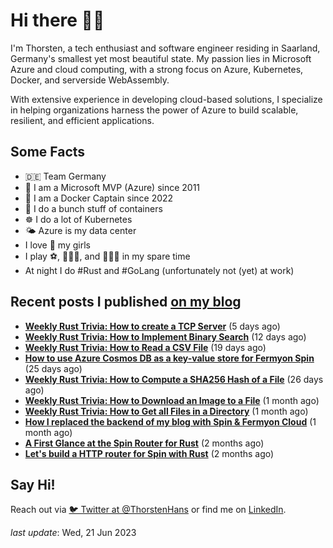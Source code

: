 # Hi there 👋🏼

I'm Thorsten, a tech enthusiast and software engineer residing in Saarland, Germany's smallest yet most beautiful state. My passion lies in Microsoft Azure and cloud computing, with a strong focus on Azure, Kubernetes, Docker, and serverside WebAssembly.

With extensive experience in developing cloud-based solutions, I specialize in helping organizations harness the power of Azure to build scalable, resilient, and efficient applications.

## Some Facts

- 🇩🇪 Team Germany
- 🔷 I am a Microsoft MVP (Azure) since 2011
- 🔷 I am a Docker Captain since 2022
- 🐳 I do a bunch stuff of containers
- ☸️ I do a lot of Kubernetes
- 🌤 Azure is my data center
- I love 💞 my girls
- I play ⚽️, 🏃🏻‍♂️, and 🚴🏼‍♂️ in my spare time
- At night I do #Rust and #GoLang (unfortunately not (yet) at work)

## Recent posts I published [on my blog](https://thorsten-hans.com)

- **[Weekly Rust Trivia: How to create a TCP Server](https://www.thorsten-hans.com/weekly-rust-trivia-create-a-tcp-server/)** (5 days ago)
- **[Weekly Rust Trivia: How to Implement Binary Search](https://www.thorsten-hans.com/weekly-rust-trivia-implement-binary-search/)** (12 days ago)
- **[Weekly Rust Trivia: How to Read a CSV File](https://www.thorsten-hans.com/weekly-rust-trivia-read-a-csv-file/)** (19 days ago)
- **[How to use Azure Cosmos DB as a key-value store for Fermyon Spin](https://www.thorsten-hans.com/azure-cosmos-db-as-key-value-store-for-fermyon-spin/)** (25 days ago)
- **[Weekly Rust Trivia: How to Compute a SHA256 Hash of a File](https://www.thorsten-hans.com/weekly-rust-trivia-compute-a-sha256-hash-of-a-file/)** (26 days ago)
- **[Weekly Rust Trivia: How to Download an Image to a File](https://www.thorsten-hans.com/weekly-rust-trivia-download-an-image-to-a-file/)** (1 month ago)
- **[Weekly Rust Trivia: How to Get all Files in a Directory](https://www.thorsten-hans.com/weekly-rust-trivia-get-all-files-in-a-directory/)** (1 month ago)
- **[How I replaced the backend of my blog with Spin & Fermyon Cloud](https://www.thorsten-hans.com/how-to-blog-backends-with-spin-and-fermyon-cloud/)** (1 month ago)
- **[A First Glance at the Spin Router for Rust](https://www.thorsten-hans.com/first-glance-at-spin-router-for-rust/)** (2 months ago)
- **[Let's build a HTTP router for Spin with Rust](https://www.thorsten-hans.com/http-router-for-spin-with-rust/)** (2 months ago)

## Say Hi!

Reach out via [🐦 Twitter at @ThorstenHans](https://twitter.com/ThorstenHans) or find me on [LinkedIn](https://linkedin.com/in/ThorstenHans).

_last update_: Wed, 21 Jun 2023
